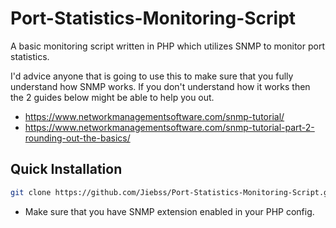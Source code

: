 # Port-Statistics-Monitoring-Script
A basic monitoring script written in PHP which utilizes SNMP to monitor port statistics. 

I'd advice anyone that is going to use this to make sure that you fully understand how SNMP works. If you don't understand how it works then the 2 guides below might be able to help you out.
- https://www.networkmanagementsoftware.com/snmp-tutorial/
- https://www.networkmanagementsoftware.com/snmp-tutorial-part-2-rounding-out-the-basics/

## Quick Installation
```bash
git clone https://github.com/Jiebss/Port-Statistics-Monitoring-Script.git
```
- Make sure that you have SNMP extension enabled in your PHP config.
